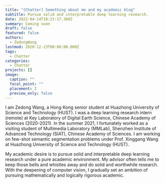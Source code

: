 ```yaml
---
title: "[Chatter] Something about me and my academic blog"
subtitle: Pursue solid and interpretable deep learning research.
date: 2022-04-14T10:23:17.360Z
summary: Coming soon
draft: false
featured: false
authors:
  - ZedongWang
lastmod: 2020-12-13T00:00:00.000Z
tags:
  - Chatter
categories:
  - Chatter
projects: []
image:
  caption: ""
  focal_point: ""
  placement: 2
  preview_only: false
---
```

I am Zedong Wang, a Hong Kong senior student at Huazhong University of Science and Technology (HUST). I was a deep learning research intern (remote) at Key Laboratory of Digital Earth Science, Chinese Academy of Sciences (2020-2021). In the summer 2021, I fortunately worked as a visiting student of Multimedia Laboratory (MMLab), Shenzhen Institute of Advanced Technology (SIAT), Chinese Academy of Sciences. I am working on few-shot semantic segmentation problems under Prof. Xinggang Wang at Huazhong University of Science and Technology (HUST).


My academic desire is to pursue solid and interpretable deep learning research under a pure academic environment. My advisor often tells me to keep those bells and whistles away and do solid and worthwhile research. With the deepening of computer vision, I gradually set an ambition of pursuing mathematically and logically rigorous academic.